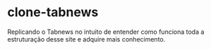 # clone-tabnews
Replicando o Tabnews no intuito de entender como funciona toda a estruturação desse site e adquire mais conhecimento.
